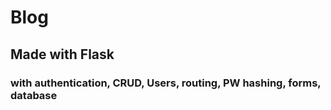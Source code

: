 # Blog 
## Made with Flask
### with authentication, CRUD, Users, routing, PW hashing, forms, database
